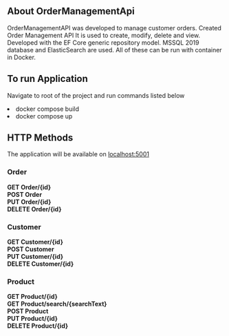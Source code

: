 <h2>About OrderManagementApi</h2>

OrderManagementAPI was developed to manage customer orders. Created Order Management API
It is used to create, modify, delete and view. Developed with the EF Core generic repository model. MSSQL 2019 database and ElasticSearch are used. All of these can be run with container in Docker.


<h2>To run Application</h2>

Navigate to root of the project and run commands listed below
<li>docker compose build</li>
<li>docker compose up</li>

<h2>HTTP Methods</h2>

The application will be available on <a href="http://localhost:5001/swagger">localhost:5001</a><br>

<h3>Order</h3>

<b>GET Order/{id}</b><br>
<b>POST Order</b><br>
<b>PUT Order/{id}</b><br>
<b>DELETE Order/{id}</b><br>

<h3>Customer</h3>

<b>GET Customer/{id}</b><br>
<b>POST Customer</b><br>
<b>PUT Customer/{id}</b><br>
<b>DELETE Customer/{id}</b><br>

<h3>Product</h3>

<b>GET Product/{id}</b><br>
<b>GET Product/search/{searchText}</b><br>
<b>POST Product</b><br>
<b>PUT Product/{id}</b><br>
<b>DELETE Product/{id}</b><br>
